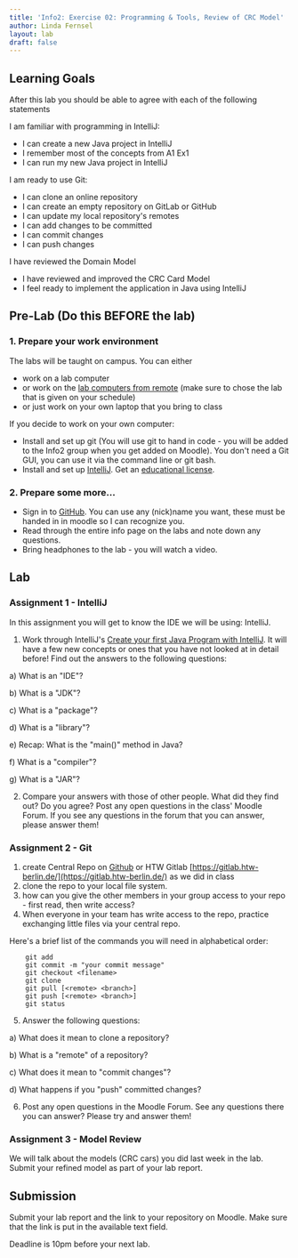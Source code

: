 ```yaml
---
title: 'Info2: Exercise 02: Programming & Tools, Review of CRC Model'
author: Linda Fernsel
layout: lab
draft: false
---
```



## Learning Goals
After this lab you should be able to agree with each of the following statements

I am familiar with programming in IntelliJ:
* I can create a new Java project in IntelliJ 
* I remember most of the concepts from A1 Ex1 
* I can run my new Java project in IntelliJ 

I am ready to use Git:
* I can clone an online repository 
* I can create an empty repository on GitLab or GitHub
* I can update my local repository's remotes 
* I can add changes to be committed 
* I can commit changes 
* I can push changes 

I have reviewed the Domain Model
* I have reviewed and improved the CRC Card Model
* I feel ready to implement the application in Java using IntelliJ



## Pre-Lab (Do this BEFORE the lab)

### 1. Prepare your work environment
The labs will be taught on campus. You can either
* work on a lab computer
* or work on the [lab computers from remote](https://imi-bachelor.htw-berlin.de/studium/labore/hinweise/) (make sure to chose the lab that is given on your schedule)
* or just work on your own laptop that you bring to class

If you decide to work on your own computer:
* Install and set up git (You will use git to hand in code - you will be added to the Info2 group when you get added on Moodle). You don't need a Git GUI, you can use it via the command line or git bash.
* Install and set up [IntelliJ](https://www.jetbrains.com/de-de/idea/download/). Get an [educational license](https://www.jetbrains.com/community/education/#students).

### 2. Prepare some more...
* Sign in to [GitHub](https://github.com). You can use any (nick)name you want, these must be handed in in moodle so I can recognize you.
* Read through the entire info page on the labs and note down any questions.
* Bring headphones to the lab - you will watch a video.

## Lab

### Assignment 1 - IntelliJ
In this assignment you will get to know the IDE we will be using: IntelliJ.

1) Work through IntelliJ's [Create your first Java Program with IntelliJ](https://www.jetbrains.com/help/idea/creating-and-running-your-first-java-application.html). It will have a few new concepts or ones that you have not looked at in detail before! Find out the answers to the following questions:

  a) What is an "IDE"?

  b) What is a "JDK"?

  c) What is a "package"?

  d) What is a "library"?

  e) Recap: What is the "main()" method in Java?

  f) What is a "compiler"?

g) What is a "JAR"?

2) Compare your answers with those of other people. What did they find out? Do you agree? Post any open questions in the class' Moodle Forum. If you see any questions in the forum that you can answer, please answer them!

### Assignment 2 - Git

1) create Central Repo on [Github](https://github.com/) or HTW Gitlab [https://gitlab.htw-berlin.de/](https://gitlab.htw-berlin.de/) as we did in class
2) clone the repo to your local file system.
3) how can you give the other members in your group access to your repo - first read, then write access?
4) When everyone in your team has write access to the repo, practice exchanging little files via your central repo. 

Here's a brief list of the commands you will need in alphabetical order:

```
    git add 
    git commit -m "your commit message"
    git checkout <filename>
    git clone
    git pull [<remote> <branch>]
    git push [<remote> <branch>]
    git status
```


5) Answer the following questions:

  a) What does it mean to clone a repository?

  b) What is a "remote" of a repository?

  c) What does it mean to "commit changes"?

  d) What happens if you "push" committed changes?

6) Post any open questions in the Moodle Forum. See any questions there you can answer? Please try and answer them!

### Assignment 3 - Model Review

We will talk about the models (CRC cars) you did last week in the lab. Submit your refined model as part of your lab report.

## Submission
Submit your lab report and the link to your repository on Moodle. Make sure that the link is put in the available text field.

Deadline is 10pm before your next lab.
